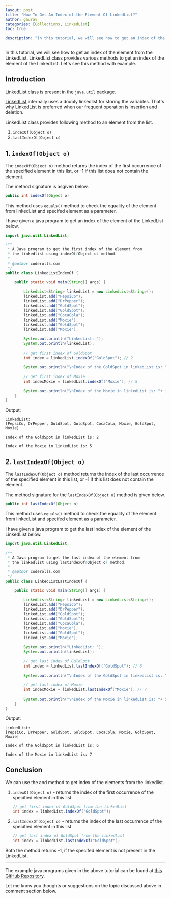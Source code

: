 ```yaml
---
layout: post
title: "How To Get An Index of the ELement Of LinkedList?"
author: gaurav
categories: [Collections, LinkedList]
toc: true

description: "In this tutorial, we will see how to get an index of the element of the LinkedList. LinkedList class provides various methods to get an index of the element of the LinkedList. Let's see this method with example."
---
```


In this tutorial, we will see how to get an index of the element from the LinkedList. LinkedList class provides various methods to get an index of the element of the LinkedList. Let's see this method with example.

## Introduction

LinkedList class is present in the `java.util` package.

[LinkedList](https:/coderolls.com/linkedlist-in-java/) internally uses a doubly linkedlist for storing the variables. That's why LinkedList is preferred when our frequent operation is insertion and deletion.

LinkedList class provides following method to an element from the list.

1. `indexOf(Object o)`
2. `lastIndexOf(Object o)`

## 1. `indexOf(Object o)`

The `indexOf(Object o)` method returns the index of the first occurrence of the specified element in this list, or -1 if this list does not contain the element.

The method signature is asgiven below.

```java
public int indexOf(Object o)
```

This method uses `equals()` method to check the equality of the element from linkedList and specifed element as a parameter.

I have given a java program to get an index of the element of the LinkedList below.

```java
import java.util.LinkedList;

/**
 * A Java program to get the first index of the element from
 * the linkedlist using indexOf(Object o) method.
 * 
 * @author coderolls.com
 */
public class LinkedListIndexOf {

	public static void main(String[] args) {
		
		LinkedList<String> linkedList = new LinkedList<String>();
		linkedList.add("PepsiCo");
		linkedList.add("DrPepper");
		linkedList.add("GoldSpot");
		linkedList.add("GoldSpot");
		linkedList.add("CocaCola");
		linkedList.add("Moxie");
		linkedList.add("GoldSpot");
		linkedList.add("Moxie");
		
		System.out.println("LinkedList: ");
		System.out.println(linkedList);
		
		// get first index of GoldSpot
		int index = linkedList.indexOf("GoldSpot"); // 2
		
		System.out.println("\nIndex of the GoldSpot in linkedList is: "+ index);
		
		// get first index of Moxie
		int indexMoxie = linkedList.indexOf("Moxie"); // 5
		
		System.out.println("\nIndex of the Moxie in linkedList is: "+ indexMoxie);
	}
}
```

Output:

```
LinkedList: 
[PepsiCo, DrPepper, GoldSpot, GoldSpot, CocaCola, Moxie, GoldSpot, Moxie]

Index of the GoldSpot in linkedList is: 2

Index of the Moxie in linkedList is: 5
```

## 2. `lastIndexOf(Object o)`

The `lastIndexOf(Object o)` method returns the index of the last occurrence of the specified element in this list, or -1 if this list does not contain the element.

The method signature for the `lastIndexOf(Object o)` method is given below.

```java
public int lastIndexOf(Object o)
```

This method uses `equals()` method to check the equality of the element from linkedList and specifed element as a parameter.

I have given a java program to get the last index of the element of the LinkedList below.

```java
import java.util.LinkedList;

/**
 * A Java program to get the last index of the element from
 * the linkedlist using lastIndexOf(Object o) method.
 * 
 * @author coderolls.com
 */
public class LinkedListLastIndexOf {

	public static void main(String[] args) {
		
		LinkedList<String> linkedList = new LinkedList<String>();
		linkedList.add("PepsiCo");
		linkedList.add("DrPepper");
		linkedList.add("GoldSpot");
		linkedList.add("GoldSpot");
		linkedList.add("CocaCola");
		linkedList.add("Moxie");
		linkedList.add("GoldSpot");
		linkedList.add("Moxie");
		
		System.out.println("LinkedList: ");
		System.out.println(linkedList);
		
		// get last index of GoldSpot
		int index = linkedList.lastIndexOf("GoldSpot"); // 6
		
		System.out.println("\nIndex of the GoldSpot in linkedList is: "+ index);
		
		// get last index of Moxie
		int indexMoxie = linkedList.lastIndexOf("Moxie"); // 7
		
		System.out.println("\nIndex of the Moxie in linkedList is: "+ indexMoxie);
	}
}
```

Output:

```
LinkedList: 
[PepsiCo, DrPepper, GoldSpot, GoldSpot, CocaCola, Moxie, GoldSpot, Moxie]

Index of the GoldSpot in linkedList is: 6

Index of the Moxie in linkedList is: 7
```



## Conclusion

We can use the and method to get index of the elements from the linkedlist.

1. `indexOf(Object o)`  - returns the index of the first occurrence of the specified element in this list

   ```java
   // get first index of GoldSpot from the linkedList
   int index = linkedList.indexOf("GoldSpot");
   ```

   

2. `lastIndexOf(Object o)` - returns the index of the last occurrence of the specified element in this list

   ```java
   // get last index of GoldSpot from the linkedList
   int index = linkedList.lastIndexOf("GoldSpot");
   ```

   

Both the method returns -1, if the specifed element is not present in the LinkedList.

---

The example java programs given in the above tutorial can be found at [this GitHub Repository](https://github.com/coderolls/blogpost-coding-examples/tree/main/collections/LinkedList/get-an-index-of-element-of-linkedlist).

Let me know you thoughts or suggestions on the topic discussed above in comment section below.

